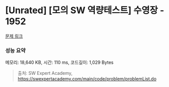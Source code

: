 # [Unrated] [모의 SW 역량테스트] 수영장 - 1952 

[문제 링크](https://swexpertacademy.com/main/code/problem/problemDetail.do?contestProbId=AV5PpFQaAQMDFAUq) 

### 성능 요약

메모리: 18,640 KB, 시간: 110 ms, 코드길이: 1,029 Bytes



> 출처: SW Expert Academy, https://swexpertacademy.com/main/code/problem/problemList.do